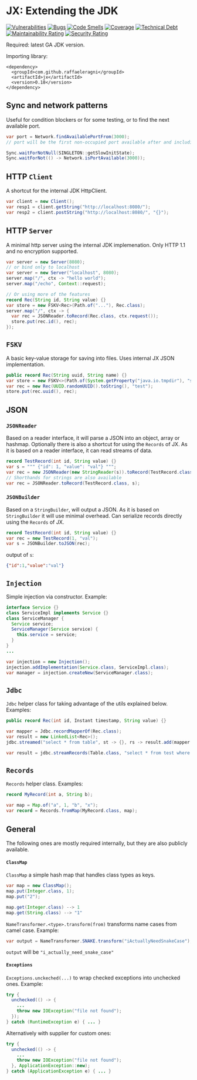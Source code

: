 # JX: Extending the JDK

[![Vulnerabilities](https://sonarcloud.io/api/project_badges/measure?project=raffaeleragni_jx&metric=vulnerabilities)](https://sonarcloud.io/summary/new_code?id=raffaeleragni_jx)
[![Bugs](https://sonarcloud.io/api/project_badges/measure?project=raffaeleragni_jx&metric=bugs)](https://sonarcloud.io/summary/new_code?id=raffaeleragni_jx)
[![Code Smells](https://sonarcloud.io/api/project_badges/measure?project=raffaeleragni_jx&metric=code_smells)](https://sonarcloud.io/summary/new_code?id=raffaeleragni_jx)
[![Coverage](https://sonarcloud.io/api/project_badges/measure?project=raffaeleragni_jx&metric=coverage)](https://sonarcloud.io/summary/new_code?id=raffaeleragni_jx)
[![Technical Debt](https://sonarcloud.io/api/project_badges/measure?project=raffaeleragni_jx&metric=sqale_index)](https://sonarcloud.io/summary/new_code?id=raffaeleragni_jx)
[![Maintainability Rating](https://sonarcloud.io/api/project_badges/measure?project=raffaeleragni_jx&metric=sqale_rating)](https://sonarcloud.io/summary/new_code?id=raffaeleragni_jx)
[![Security Rating](https://sonarcloud.io/api/project_badges/measure?project=raffaeleragni_jx&metric=security_rating)](https://sonarcloud.io/summary/new_code?id=raffaeleragni_jx)


Required: latest GA JDK version.

Importing library:
```maven
<dependency>
  <groupId>com.github.raffaeleragni</groupId>
  <artifactId>jx</artifactId>
  <version>0.18</version>
</dependency>
```

## Sync and network patterns

Useful for condition blockers or for some testing, or to find the next available port.
```java
var port = Network.findAvailablePortFrom(3000);
// port will be the first non-occupied port available after and including 3000
```

```java
Sync.waitForNotNull(SINGLETON::getSlowInitState);
Sync.waitForNot(() -> Network.isPortAvailable(3000));
```

## HTTP `Client`

A shortcut for the internal JDK HttpClient.
```java
var client = new Client();
var resp1 = client.getString("http://localhost:8080/");
var resp2 = client.postString("http://localhost:8080/", "{}");
```

## HTTP `Server`

A minimal http server using the internal JDK implemenation. Only HTTP 1.1 and no encryption supported.

```java
var server = new Server(8080);
// or bind only to localhost
var server = new Server("localhost", 8080);
server.map("/", ctx -> "hello world");
server.map("/echo", Context::request);

// Or using more of the features
record Rec(String id, String value) {}
var store = new FSKV<Rec>(Path.of("..."), Rec.class);
server.map("/", ctx -> {
  var rec = JSONReader.toRecord(Rec.class, ctx.request());
  store.put(rec.id(), rec);
});
```

## `FSKV`

A basic key-value storage for saving into files. Uses internal JX JSON implementation.

```java
public record Rec(String uuid, String name) {}
var store = new FSKV<>(Path.of(System.getProperty("java.io.tmpdir"), "storetest"), TestRecordForFSKV.class);
var rec = new Rec(UUID.randomUUID().toString(), "test");
store.put(rec.uuid(), rec);
```

## JSON

### `JSONReader`

Based on a reader interface, it will parse a JSON into an object, array or hashmap. Optionally there is also a shortcut for using the `Records` of JX.
As it is based on a reader interface, it can read streams of data.

```java
record TestRecord(int id, String value) {}
var s = """ {"id": 1, "value": "val"} """;
var rec = new JSONReader(new StringReader(s)).toRecord(TestRecord.class);
// Shorthands for strings are also available
var rec = JSONReader.toRecord(TestRecord.class, s);
```

### `JSONBuilder`

Based on a `StringBuilder`, will output a JSON. As it is based on `StringBuilder` it will use minimal overhead. Can serialize records directly using the `Records` of JX.

```java
record TestRecord(int id, String value) {}
var rec = new TestRecord(1, "val");
var s = JSONBuilder.toJSON(rec);
```

output of `s`:

```json
{"id":1,"value":"val"}
```


## `Injection`

Simple injection via constructor. Example:

```java
interface Service {}
class ServiceImpl implements Service {}
class ServiceManager {
  Service service;
  ServiceManager(Service service) {
    this.service = service;
  }
}
...

var injection = new Injection();
injection.addImplementation(Service.class, ServiceImpl.class);
var manager = injection.createNew(ServiceManager.class);
```

## `Jdbc`

`Jdbc` helper class for taking advantage of the utils explained below. Examples:

```java
public record Rec(int id, Instant timestamp, String value) {}

var mapper = Jdbc.recordMapperOf(Rec.class);
var result = new LinkedList<Rec>();
jdbc.streamed("select * from table", st -> {}, rs -> result.add(mapper.map(rs)));

var result = jdbc.streamRecords(Table.class, "select * from test where name = ?", "test1").toList();
```

## `Records`

`Records` helper class. Examples:

```java
record MyRecord(int a, String b);

var map = Map.of("a", 1, "b", "x");
var record = Records.fromMap(MyRecord.class, map);
```

## General

The following ones are mostly required internally, but they are also publicly available.

#### `ClassMap`

`ClassMap` a simple hash map that handles class types as keys.

```java
var map = new ClassMap();
map.put(Integer.class, 1);
map.put("2");

map.get(Integer.class) --> 1
map.get(String.class) --> "1"
```

`NameTransformer.<type>.transform(from)` transforms name cases from camel case. Example:

```java
var output = NameTransformer.SNAKE.transform("iActuallyNeedSnakeCase");
```
`output` will be `"i_actually_need_snake_case"`

#### `Exceptions`

`Exceptions.unckeched(...)` to wrap checked exceptions into unchecked ones. Example:

```java
try {
  unchecked(() -> {
    ...
    throw new IOException("file not found");
  });
} catch (RuntimeException e) { ... }
```

Alternatively with supplier for custom ones:

```java
try {
  unchecked(() -> {
    ...
    throw new IOException("file not found");
  }, ApplicationException::new);
} catch (ApplicationException e) { ... }
```
